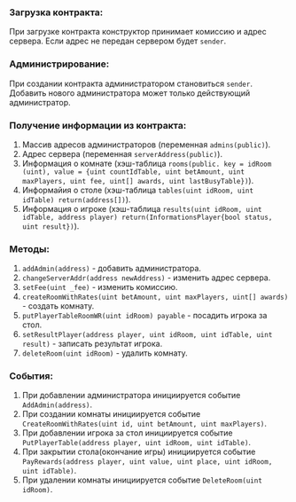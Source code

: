 ### Загрузка контракта:
При загрузке контракта конструктор принимает комиссию и адрес сервера. Если адрес не передан сервером будет ```sender```.

### Администрирование:
При создании контракта администратором становиться ```sender```.
Добавить нового администратора может только действующий администратор.

### Получение информации из контракта:
1. Массив адресов администраторов (переменная ```admins(public)```).
2. Адрес сервера (переменная ```serverAddress(public)```).
3. Информация о комнате (хэш-таблица ```rooms(public. key = idRoom (uint), value = {uint countIdTable, uint betAmount, uint maxPlayers, uint fee, uint[] awards, uint lastBusyTable})```).
4. Информайия о столе (хэш-таблица ```tables(uint idRoom, uint idTable) return(address[])```).
5. Информация о игроке (хэш-таблица ```results(uint idRoom, uint idTable, address player) return(InformationsPlayer{bool status, uint result})```).

### Методы:
1. ```addAdmin(address)``` - добавить администратора.
2. ```changeServerAddr(address newAddress)``` - изменить адрес сервера.
3. ```setFee(uint _fee)``` - изменить комиссию.
4. ```createRoomWithRates(uint betAmount, uint maxPlayers, uint[] awards)``` - создать комнату.
5. ```putPlayerTableRoomWR(uint idRoom) payable``` - посадить игрока за стол.
6. ```setResultPlayer(address player, uint idRoom, uint idTable, uint result)``` - записать результат игрока.
7. ```deleteRoom(uint idRoom)``` - удалить комнату.

### События:
1. При добавлении администратора инициируется событие ```AddAdmin(address)```.
2. При создании комнаты инициируется событие ```CreateRoomWithRates(uint id, uint betAmount, uint maxPlayers)```.
3. При добавлении игрока за стол инициируется событие ```PutPlayerTable(address player, uint idRoom, uint idTable)```.
4. При закрытии стола(окончание игры) инициируется событие ```PayRewards(address player, uint value, uint place, uint idRoom, uint idTable)```.
5. При удалении комнаты инициируется событие ```DeleteRoom(uint idRoom)```.

